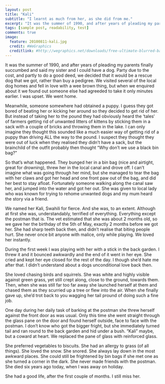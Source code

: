 ```yaml
---
layout: post
title: "Kali"
subtitle: "I learnt as much from her, as she did from me."
excerpt: "It was the summer of 1990, and after years of pleading my parents finally succumbed and said my sister and I could have a dog."
tags: [sample post, readability, test]
comments: true
image:
  feature: 20100811-kali.jpg
  credit: #WeGraphics
  creditlink: #http://wegraphics.net/downloads/free-ultimate-blurred-background-pack/
---
```


It was the summer of 1990, and after years of pleading my parents finally succumbed and said my sister and I could have a dog. Party due to the cost, and partly to do a good deed, we decided that it would be a rescue dog that we got, rather than buy a pedigree. We visited several of the local dog homes and fell in love with a wee brown thing, but when we enquired about it we found out someone else had agreeded to take it only minutes earlier. I was upset. We went home.

Meanwhile, someone somewhere had obtained a puppy. I guess they got bored of beating her or kicking her around so they decided to get rid of her. But instead of taking her to the pound they had obviously heard the ‘tales‘ of farmers getting rid of unwanted litters of kittens by sticking them in a sack with a couple of bricks and throwing them in the lake. I can only imagine they thought this sounded like a much easier way of getting rid of a puppy than driving ALL the way to the pound. I suspect they thought they were out of luck when they realised they didn’t have a sack, but the brainchild of the outfit probably then thought “Why don’t we use a black bin bag?”

So that’s what happened. They bunged her in a bin bag (nice and airtight, great for drowning), threw her in the local canal and drove off. I can’t imagine what was going through her mind, but she managed to tear the bag with her claws and got her head and one front paw out of the bag, and did her best to stay afloat. Fortunately someone walking along the canal saw her, and jumped into the water and got her out. She was given to local lady who was known for trying to rehome unwanted dogs and my mum heard the story via a friend.

We named her Kali, Swahili for fierce. And she was, to an extent. Although at first she was, understandably, terrified of everything. Everything except the postman that is. The vet estimated that she was about 2 months old, so we gave her the birthday of the 5th of May, exactly 2 months before we got her. She had sharp teeth back then, and didn’t realise that biting people hurt. She never once bit anyone with malice, only while playing. We loved her instantly.

During the first week I was playing with her with a stick in the back garden. I threw it and it bounced awkwardly and the end of it went in her eye. She cried and kept her eye closed for the rest of the day. I though she’d hate me after that. I didn’t understand about a dogs unconditional love back then.

She loved chasing birds and squirrels. She was white and highly visible against green grass, yet still crept along, close to the ground, towards them. Then, when she was still far too far away she launched herself at them and chased them as they scurried up a tree or flew into the air. When she finally gave up, she’d trot back to you wagging her tail pround of doing such a fine job.

One day during her daily task of barking at the postman she threw herself against the front door as was usual. Only this time she went straight through the glass pane on the door and found herself outside, face to face with the postman. I don’t know who got the bigger fright, but she immediately turned tail and ran round to the back garden and hid under a bush. “Kali” maybe, but a coward at heart. We replaced the pane of glass with reinforced glass.

She preferred vegetables to biscuits. She had an allergy to grass (of all things). She loved the snow. She snored. She always lay down in the most awkward places. She could still be frightened by bin bags if she met one as she turned a corner in the dark. She never made friends with the postman. She died six years ago today, when I was away on holiday.

She had a good life, after the first couple of months. I still miss her.
